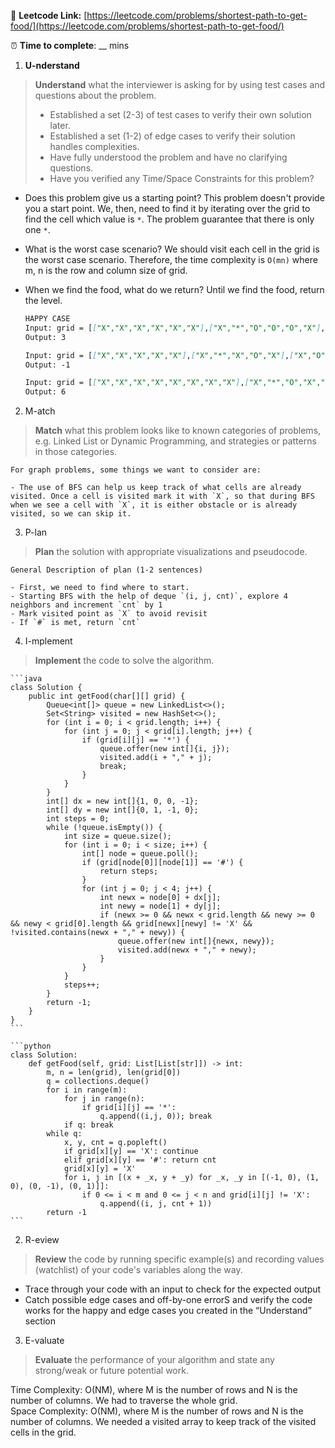 🔗 **Leetcode Link:** [https://leetcode.com/problems/shortest-path-to-get-food/](https://leetcode.com/problems/shortest-path-to-get-food/)

⏰ **Time to complete**: __ mins

1. **U-nderstand**

> **Understand** what the interviewer is asking for by using test cases and questions about the problem.
> 
> - Established a set (2-3) of test cases to verify their own solution later.
> - Established a set (1-2) of edge cases to verify their solution handles complexities.
> - Have fully understood the problem and have no clarifying questions.
> - Have you verified any Time/Space Constraints for this problem?

- Does this problem give us a starting point?
This problem doesn't provide you a start point. We, then, need to find it by iterating over the grid to find the cell which value is `*`. The problem guarantee that there is only one `*`.
    
- What is the worst case scenario? 
We should visit each cell in the grid is the worst case scenario. Therefore, the time complexity is `O(mn)` where m, n is the row and column size of grid.
    
- When we find the food, what do we return?
Until we find the food, return the level.
    
    ```markdown
    HAPPY CASE
    Input: grid = [["X","X","X","X","X","X"],["X","*","O","O","O","X"],["X","O","O","#","O","X"],["X","X","X","X","X","X"]]
    Output: 3
    
    Input: grid = [["X","X","X","X","X"],["X","*","X","O","X"],["X","O","X","#","X"],["X","X","X","X","X"]]
    Output: -1
    
    Input: grid = [["X","X","X","X","X","X","X","X"],["X","*","O","X","O","#","O","X"],["X","O","O","X","O","O","X","X"],["X","O","O","O","O","#","O","X"],["X","X","X","X","X","X","X","X"]]
    Output: 6
    ```
    
2. M-atch

> **Match** what this problem looks like to known categories of problems, e.g. Linked List or Dynamic Programming, and strategies or patterns in those categories.
    
    For graph problems, some things we want to consider are:
    
    - The use of BFS can help us keep track of what cells are already visited. Once a cell is visited mark it with `X`, so that during BFS when we see a cell with `X`, it is either obstacle or is already visited, so we can skip it.

3. P-lan

> **Plan** the solution with appropriate visualizations and pseudocode.
    
    General Description of plan (1-2 sentences)
    
    - First, we need to find where to start.
    - Starting BFS with the help of deque `(i, j, cnt)`, explore 4 neighbors and increment `cnt` by 1
    - Mark visited point as `X` to avoid revisit
    - If `#` is met, return `cnt`

4. I-mplement

> **Implement** the code to solve the algorithm.
    
    ```java
    class Solution {
        public int getFood(char[][] grid) {
            Queue<int[]> queue = new LinkedList<>();
            Set<String> visited = new HashSet<>();
            for (int i = 0; i < grid.length; i++) {
                for (int j = 0; j < grid[i].length; j++) {
                    if (grid[i][j] == '*') {
                        queue.offer(new int[]{i, j});
                        visited.add(i + "," + j);
                        break;
                    }
                }
            }
            int[] dx = new int[]{1, 0, 0, -1};
            int[] dy = new int[]{0, 1, -1, 0};
            int steps = 0;
            while (!queue.isEmpty()) {
                int size = queue.size();
                for (int i = 0; i < size; i++) {
                    int[] node = queue.poll();
                    if (grid[node[0]][node[1]] == '#') {
                        return steps;
                    }
                    for (int j = 0; j < 4; j++) {
                        int newx = node[0] + dx[j];
                        int newy = node[1] + dy[j];
                        if (newx >= 0 && newx < grid.length && newy >= 0 && newy < grid[0].length && grid[newx][newy] != 'X' && !visited.contains(newx + "," + newy)) {
                            queue.offer(new int[]{newx, newy});  
                            visited.add(newx + "," + newy);
                        }
                    }
                }
                steps++;
            }
            return -1;
        }
    }
    ```
    
    ```python
    class Solution:
        def getFood(self, grid: List[List[str]]) -> int:
            m, n = len(grid), len(grid[0])
            q = collections.deque()
            for i in range(m):
                for j in range(n):
                    if grid[i][j] == '*': 
                        q.append((i,j, 0)); break
                if q: break        
            while q:
                x, y, cnt = q.popleft()
                if grid[x][y] == 'X': continue
                elif grid[x][y] == '#': return cnt
                grid[x][y] = 'X'
                for i, j in [(x + _x, y + _y) for _x, _y in [(-1, 0), (1, 0), (0, -1), (0, 1)]]:
                    if 0 <= i < m and 0 <= j < n and grid[i][j] != 'X':
                        q.append((i, j, cnt + 1))
            return -1
    ```
    
2. R-eview

> **Review** the code by running specific example(s) and recording values (watchlist) of your code's variables along the way.

- Trace through your code with an input to check for the expected output
- Catch possible edge cases and off-by-one errorS and verify the code works for the happy and edge cases you created in the “Understand” section

    
3. E-valuate

> **Evaluate** the performance of your algorithm and state any strong/weak or future potential work.

Time Complexity: O(NM), where M is the number of rows and N is the number of columns. We had to traverse the whole grid.
<br>
Space Complexity: O(NM), where M is the number of rows and N is the number of columns. We needed a visited array to keep track of the visited cells in the grid.